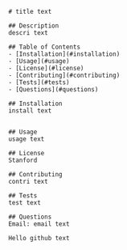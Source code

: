 
        # title text

        ## Description
        descri text

        ## Table of Contents
        - [Installation](#installation)
        - [Usage](#usage)
        - [License](#license)
        - [Contributing](#contributing)
        - [Tests](#tests)
        - [Questions](#questions)

        ## Installation 
        install text


        ## Usage
        usage text

        ## License
        Stanford

        ## Contributing
        contri text

        ## Tests
        test text

        ## Questions
        Email: email text

        Hello github text 